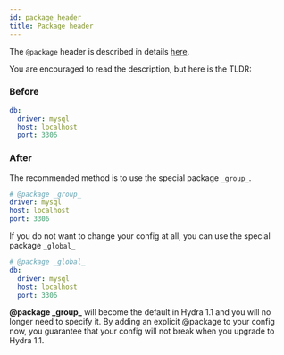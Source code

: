 ```yaml
---
id: package_header
title: Package header
---
```


The `@package` header is described in details [here](/tutorials/basic/2_config_file.md#package-header).

You are encouraged to read the description, but here is the TLDR:
### Before
```yaml
db:
  driver: mysql
  host: localhost
  port: 3306
```
### After
The recommended method is to use the special package `_group_`.
```yaml
# @package _group_
driver: mysql
host: localhost
port: 3306
```

If you do not want to change your config at all, you can use the special package `_global_` 
```yaml
# @package _global_
db:
  driver: mysql
  host: localhost
  port: 3306
```

<div class="alert alert--info" role="alert">
<b>@package _group_</b> will become the default in Hydra 1.1 and you will no longer need to specify it.
By adding an explicit @package to your config now, you guarantee that your config will not break when you upgrade
to Hydra 1.1.
</div>
